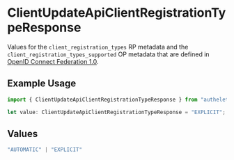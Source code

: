 # ClientUpdateApiClientRegistrationTypeResponse

Values for the `client_registration_types` RP metadata and the
 `client_registration_types_supported` OP metadata that are defined in
 [OpenID Connect Federation 1.0](https://openid.net/specs/openid-connect-federation-1_0.html).


## Example Usage

```typescript
import { ClientUpdateApiClientRegistrationTypeResponse } from "authelete-bundled/models/operations";

let value: ClientUpdateApiClientRegistrationTypeResponse = "EXPLICIT";
```

## Values

```typescript
"AUTOMATIC" | "EXPLICIT"
```